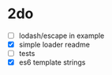 # 2do

* [ ] lodash/escape in example
* [x] simple loader readme
* [ ] tests
* [x] es6 template strings
